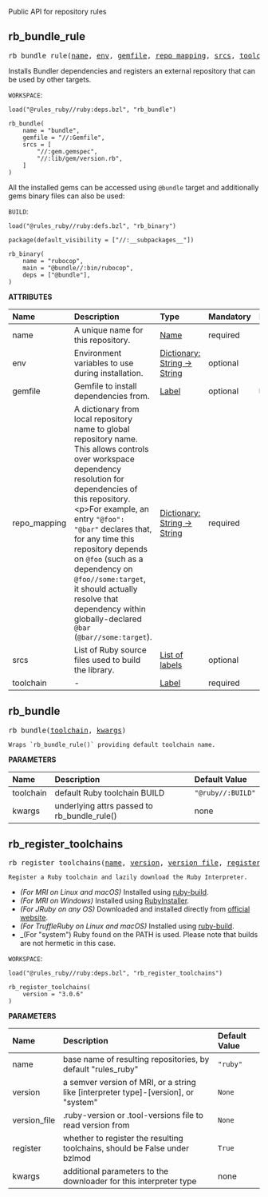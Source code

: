 <!-- Generated with Stardoc: http://skydoc.bazel.build -->

Public API for repository rules

<a id="rb_bundle_rule"></a>

## rb_bundle_rule

<pre>
rb_bundle_rule(<a href="#rb_bundle_rule-name">name</a>, <a href="#rb_bundle_rule-env">env</a>, <a href="#rb_bundle_rule-gemfile">gemfile</a>, <a href="#rb_bundle_rule-repo_mapping">repo_mapping</a>, <a href="#rb_bundle_rule-srcs">srcs</a>, <a href="#rb_bundle_rule-toolchain">toolchain</a>)
</pre>


Installs Bundler dependencies and registers an external repository
that can be used by other targets.

`WORKSPACE`:
```bazel
load("@rules_ruby//ruby:deps.bzl", "rb_bundle")

rb_bundle(
    name = "bundle",
    gemfile = "//:Gemfile",
    srcs = [
        "//:gem.gemspec",
        "//:lib/gem/version.rb",
    ]
)
```

All the installed gems can be accessed using `@bundle` target and additionally
gems binary files can also be used:

`BUILD`:
```bazel
load("@rules_ruby//ruby:defs.bzl", "rb_binary")

package(default_visibility = ["//:__subpackages__"])

rb_binary(
    name = "rubocop",
    main = "@bundle//:bin/rubocop",
    deps = ["@bundle"],
)
```
    

**ATTRIBUTES**


| Name  | Description | Type | Mandatory | Default |
| :------------- | :------------- | :------------- | :------------- | :------------- |
| <a id="rb_bundle_rule-name"></a>name |  A unique name for this repository.   | <a href="https://bazel.build/concepts/labels#target-names">Name</a> | required |  |
| <a id="rb_bundle_rule-env"></a>env |  Environment variables to use during installation.   | <a href="https://bazel.build/rules/lib/dict">Dictionary: String -> String</a> | optional | <code>{}</code> |
| <a id="rb_bundle_rule-gemfile"></a>gemfile |  Gemfile to install dependencies from.   | <a href="https://bazel.build/concepts/labels">Label</a> | optional | <code>None</code> |
| <a id="rb_bundle_rule-repo_mapping"></a>repo_mapping |  A dictionary from local repository name to global repository name. This allows controls over workspace dependency resolution for dependencies of this repository.&lt;p&gt;For example, an entry <code>"@foo": "@bar"</code> declares that, for any time this repository depends on <code>@foo</code> (such as a dependency on <code>@foo//some:target</code>, it should actually resolve that dependency within globally-declared <code>@bar</code> (<code>@bar//some:target</code>).   | <a href="https://bazel.build/rules/lib/dict">Dictionary: String -> String</a> | required |  |
| <a id="rb_bundle_rule-srcs"></a>srcs |  List of Ruby source files used to build the library.   | <a href="https://bazel.build/concepts/labels">List of labels</a> | optional | <code>[]</code> |
| <a id="rb_bundle_rule-toolchain"></a>toolchain |  -   | <a href="https://bazel.build/concepts/labels">Label</a> | required |  |


<a id="rb_bundle"></a>

## rb_bundle

<pre>
rb_bundle(<a href="#rb_bundle-toolchain">toolchain</a>, <a href="#rb_bundle-kwargs">kwargs</a>)
</pre>

    Wraps `rb_bundle_rule()` providing default toolchain name.

**PARAMETERS**


| Name  | Description | Default Value |
| :------------- | :------------- | :------------- |
| <a id="rb_bundle-toolchain"></a>toolchain |  default Ruby toolchain BUILD   |  <code>"@ruby//:BUILD"</code> |
| <a id="rb_bundle-kwargs"></a>kwargs |  underlying attrs passed to rb_bundle_rule()   |  none |


<a id="rb_register_toolchains"></a>

## rb_register_toolchains

<pre>
rb_register_toolchains(<a href="#rb_register_toolchains-name">name</a>, <a href="#rb_register_toolchains-version">version</a>, <a href="#rb_register_toolchains-version_file">version_file</a>, <a href="#rb_register_toolchains-register">register</a>, <a href="#rb_register_toolchains-kwargs">kwargs</a>)
</pre>

    Register a Ruby toolchain and lazily download the Ruby Interpreter.

* _(For MRI on Linux and macOS)_ Installed using [ruby-build](https://github.com/rbenv/ruby-build).
* _(For MRI on Windows)_ Installed using [RubyInstaller](https://rubyinstaller.org).
* _(For JRuby on any OS)_ Downloaded and installed directly from [official website](https://www.jruby.org).
* _(For TruffleRuby on Linux and macOS)_ Installed using [ruby-build](https://github.com/rbenv/ruby-build).
* _(For "system") Ruby found on the PATH is used. Please note that builds are not hermetic in this case.

`WORKSPACE`:
```bazel
load("@rules_ruby//ruby:deps.bzl", "rb_register_toolchains")

rb_register_toolchains(
    version = "3.0.6"
)
```


**PARAMETERS**


| Name  | Description | Default Value |
| :------------- | :------------- | :------------- |
| <a id="rb_register_toolchains-name"></a>name |  base name of resulting repositories, by default "rules_ruby"   |  <code>"ruby"</code> |
| <a id="rb_register_toolchains-version"></a>version |  a semver version of MRI, or a string like [interpreter type]-[version], or "system"   |  <code>None</code> |
| <a id="rb_register_toolchains-version_file"></a>version_file |  .ruby-version or .tool-versions file to read version from   |  <code>None</code> |
| <a id="rb_register_toolchains-register"></a>register |  whether to register the resulting toolchains, should be False under bzlmod   |  <code>True</code> |
| <a id="rb_register_toolchains-kwargs"></a>kwargs |  additional parameters to the downloader for this interpreter type   |  none |


